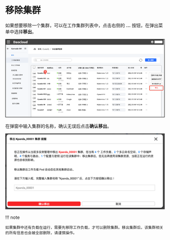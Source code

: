 # 移除集群

如果想要移除一个集群，可以在工作集群列表中，点击右侧的 **…** 按钮，在弹出菜单中选择**移出**。

![removal](../images/removecl01.png)

在弹窗中输入集群的名称，确认无误后点击**确认移出**。

![removal](../images/removecl02.png)

!!! note

    如果集群中还有负载在运行，需要先移除工作负载，才可以删除集群。移出集群后，该集群相关的所有信息也会被全部删除，请谨慎操作。
